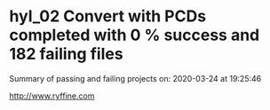 # hyl_02 Convert with PCDs completed with 0 % success and 182 failing files

Summary of passing and failing projects on: 2020-03-24 at 19:25:46

http://www.ryffine.com
